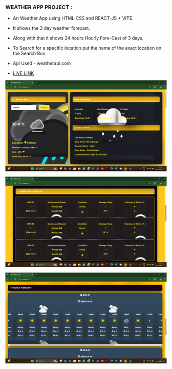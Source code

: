 ### WEATHER APP PROJECT :

- An Weather App using HTML CSS and REACT-JS + VITE.

- It shows the 3 day weather forecast.

- Along with that it shows 24 hours Hourly Fore-Cast of 3 days.

- To Search for a specific location put the name of the exact location on the Search Box

- Api Used - weatherapi.com

- [LIVE LINK](https://weatherappreactjsbykapil.netlify.app/)

![IMG](./weather-app/public/1.png)

![IMG](./weather-app/public/2.png)

![IMG](./weather-app/public/3.png)